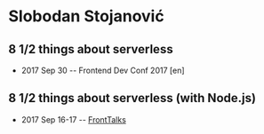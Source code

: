 # Slobodan Stojanović

## 8 1&#x2F;2 things about serverless
- 2017 Sep 30 -- Frontend Dev Conf 2017 [en]   
## 8 1&#x2F;2 things about serverless (with Node.js)
- 2017 Sep 16-17 -- [FrontTalks](https://events.yandex.ru/lib/talks/4882/)    
